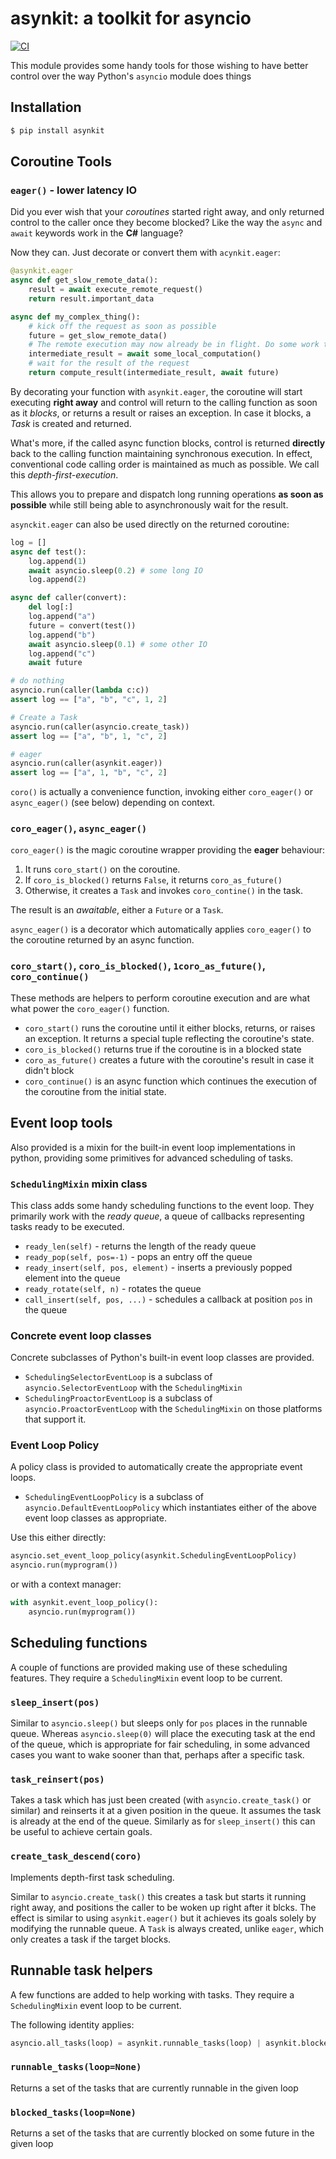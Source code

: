 # asynkit: a toolkit for asyncio

[![CI](https://github.com/kristjanvalur/py-asynkit/actions/workflows/ci.yml/badge.svg)](https://github.com/kristjanvalur/py-asynkit/actions/workflows/ci.yml)

This module provides some handy tools for those wishing to have better control over the
way Python's `asyncio` module does things

## Installation

```bash
$ pip install asynkit
```

## Coroutine Tools

### `eager()` - lower latency IO

Did you ever wish that your _coroutines_ started right away, and only returned control to
the caller once they become blocked?  Like the way the `async` and `await` keywords work in the __C#__ language?

Now they can.  Just decorate or convert them with `acynkit.eager`:

```python
@asynkit.eager
async def get_slow_remote_data():
    result = await execute_remote_request()
    return result.important_data

async def my_complex_thing():
    # kick off the request as soon as possible
    future = get_slow_remote_data()
    # The remote execution may now already be in flight. Do some work taking time
    intermediate_result = await some_local_computation()
    # wait for the result of the request
    return compute_result(intermediate_result, await future)
```

By decorating your function with `asynkit.eager`, the coroutine will start executing __right away__ and
control will return to the calling function as soon as it _blocks_, or returns a result or raises
an exception.  In case it blocks, a _Task_ is created and returned. 

What's more, if the called async function blocks, control is returned __directly__ back to the
calling function maintaining synchronous execution.  In effect, conventional code
calling order is maintained as much as possible.  We call this _depth-first-execution_.

This allows you to prepare and dispatch long running operations __as soon as possible__ while
still being able to asynchronously wait for the result.

`asynckit.eager` can also be used directly on the returned coroutine:
```python
log = []
async def test():
    log.append(1)
    await asyncio.sleep(0.2) # some long IO
    log.append(2)

async def caller(convert):
    del log[:]
    log.append("a")
    future = convert(test())
    log.append("b")
    await asyncio.sleep(0.1) # some other IO
    log.append("c")
    await future

# do nothing
asyncio.run(caller(lambda c:c))
assert log == ["a", "b", "c", 1, 2]

# Create a Task
asyncio.run(caller(asyncio.create_task))
assert log == ["a", "b", 1, "c", 2]

# eager
asyncio.run(caller(asynkit.eager))
assert log == ["a", 1, "b", "c", 2]
```

`coro()` is actually a convenience function, invoking either `coro_eager()` or `async_eager()` (see below) depending on context.

### `coro_eager()`, `async_eager()`

`coro_eager()` is the magic coroutine wrapper providing the __eager__ behaviour:

1. It runs `coro_start()` on the coroutine.
2. If `coro_is_blocked()` returns `False`, it returns `coro_as_future()`
3. Otherwise, it creates a `Task` and invokes `coro_contine()` in the task.

The result is an _awaitable_, either a `Future` or a `Task`.

`async_eager()` is a decorator which automatically applies `coro_eager()` to the coroutine returned by an async function.

### `coro_start()`, `coro_is_blocked()`, `1coro_as_future()`, `coro_continue()`

These methods are helpers to perform coroutine execution and are what what power the `coro_eager()` function.

- `coro_start()` runs the coroutine until it either blocks, returns, or raises an exception.  It returns a special tuple reflecting the coroutine's
  state.
- `coro_is_blocked()` returns true if the coroutine is in a blocked state
- `coro_as_future()` creates a future with the coroutine's result in case it didn't block
- `coro_continue()` is an async function which continues the execution of the coroutine from the initial state.

## Event loop tools

Also provided is a mixin for the built-in event loop implementations in python, providing some primitives for advanced
scheduling of tasks.

### `SchedulingMixin` mixin class

This class adds some handy scheduling functions to the event loop.  They primarily
work with the _ready queue_, a queue of callbacks representing tasks ready
to be executed.

- `ready_len(self)` - returns the length of the ready queue
- `ready_pop(self, pos=-1)` - pops an entry off the queue
- `ready_insert(self, pos, element)` - inserts a previously popped element into the queue
- `ready_rotate(self, n)` - rotates the queue
- `call_insert(self, pos, ...)` - schedules a callback at position `pos` in the queue

### Concrete event loop classes

Concrete subclasses of Python's built-in event loop classes are provided.

- `SchedulingSelectorEventLoop` is a subclass of `asyncio.SelectorEventLoop` with the `SchedulingMixin`
- `SchedulingProactorEventLoop` is a subclass of `asyncio.ProactorEventLoop` with the `SchedulingMixin` on those platforms that support it.

### Event Loop Policy

A policy class is provided to automatically create the appropriate event loops.

- `SchedulingEventLoopPolicy` is a subclass of `asyncio.DefaultEventLoopPolicy` which instantiates either of the above event loop classes as appropriate.

Use this either directly:

```python
asyncio.set_event_loop_policy(asynkit.SchedulingEventLoopPolicy)
asyncio.run(myprogram())
```

or with a context manager:

```python
with asynkit.event_loop_policy():
    asyncio.run(myprogram())
```

## Scheduling functions

A couple of functions are provided making use of these scheduling features.
They require a `SchedulingMixin` event loop to be current.

### `sleep_insert(pos)`

Similar to `asyncio.sleep()` but sleeps only for `pos` places in the runnable queue.
Whereas `asyncio.sleep(0)` will place the executing task at the end of the queue, which is
appropriate for fair scheduling, in some advanced cases you want to wake sooner than that, perhaps
after a specific task.

### `task_reinsert(pos)`

Takes a task which has just been created (with `asyncio.create_task()` or similar) and
reinserts it at a given position in the queue.  It assumes the task is already at
the end of the queue.  Similarly as for `sleep_insert()` this can be useful to achieve
certain goals.

### `create_task_descend(coro)`

Implements depth-first task scheduling.

Similar to `asyncio.create_task()` this creates a task but starts it running right away, and positions the caller to be woken
up right after it blcks.  The effect is similar to using `asynkit.eager()` but
it achieves its goals solely by modifying the runnable queue.  A `Task` is always
created, unlike `eager`, which only creates a task if the target blocks.

## Runnable task helpers

A few functions are added to help working with tasks.
They require a `SchedulingMixin` event loop to be current.

The following identity applies:
```python
asyncio.all_tasks(loop) = asynkit.runnable_tasks(loop) | asynkit.blocked_tasks(loop) | {asyncio.current_task(loop)}
```

### `runnable_tasks(loop=None)`

Returns a set of the tasks that are currently runnable in the given loop

### `blocked_tasks(loop=None)`

Returns a set of the tasks that are currently blocked on some future in the given loop

